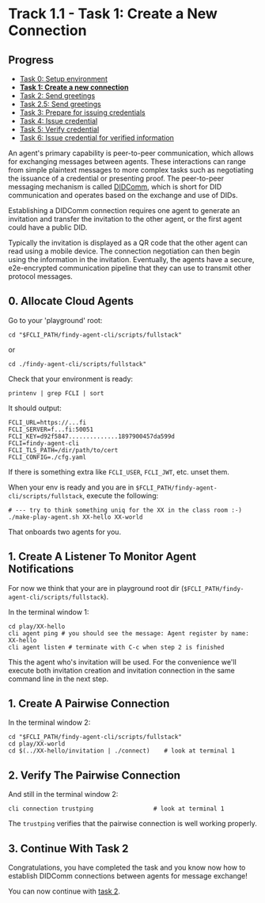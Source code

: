 # Track 1.1 - Task 1: Create a New Connection

## Progress

* [Task 0: Setup environment](../README.md)
* [**Task 1: Create a new connection**](../task1/README.md)
* [Task 2: Send greetings](../task2/README.md)
* [Task 2.5: Send greetings](../task2.5/README.md)
* [Task 3: Prepare for issuing credentials](../task3/README.md)
* [Task 4: Issue credential](../task4/README.md)
* [Task 5: Verify credential](../task5/README.md)
* [Task 6: Issue credential for verified information](../task6/README.md)

An agent's primary capability is peer-to-peer communication, which allows for
exchanging messages between agents. These interactions can range from simple
plaintext messages to more complex tasks such as negotiating the issuance of a
credential or presenting proof. The peer-to-peer messaging mechanism is called
[DIDComm](https://identity.foundation/didcomm-messaging/spec/), which is short
for DID communication and operates based on the exchange and use of DIDs.

Establishing a DIDComm connection requires one agent to generate an invitation
and transfer the invitation to the other agent, or the first agent could have a
public DID.

Typically the invitation is displayed as a QR code that the other agent can read
using a mobile device. The connection negotiation can then begin using the
information in the invitation. Eventually, the agents have a secure,
e2e-encrypted communication pipeline that they can use to transmit other
protocol messages.

## 0. Allocate Cloud Agents

Go to your 'playground' root:
```shell
cd "$FCLI_PATH/findy-agent-cli/scripts/fullstack"
```
or
```shell
cd ./findy-agent-cli/scripts/fullstack"
```

Check that your environment is ready:
```shell
printenv | grep FCLI | sort
```
It should output:
```shell
FCLI_URL=https://...fi
FCLI_SERVER=f...fi:50051
FCLI_KEY=d92f5847..............1897900457da599d
FCLI=findy-agent-cli
FCLI_TLS_PATH=/dir/path/to/cert
FCLI_CONFIG=./cfg.yaml
```
If there is something extra like `FCLI_USER`, `FCLI_JWT`, etc. unset them.

When your env is ready and you are in
`$FCLI_PATH/findy-agent-cli/scripts/fullstack`, execute the following:
```shell
# --- try to think something uniq for the XX in the class room :-)
./make-play-agent.sh XX-hello XX-world
```
That onboards two agents for you.

## 1. Create A Listener To Monitor Agent Notifications

For now we think that your are in playground root dir
(`$FCLI_PATH/findy-agent-cli/scripts/fullstack`).

In the terminal window 1:
```shell
cd play/XX-hello
cli agent ping # you should see the message: Agent register by name: XX-hello
cli agent listen # terminate with C-c when step 2 is finished
```
This the agent who's invitation will be used. For the convenience we'll execute
both invitation creation and invitation connection in the same command line in
the next step.

## 1. Create A Pairwise Connection

In the terminal window 2:
```shell
cd "$FCLI_PATH/findy-agent-cli/scripts/fullstack"
cd play/XX-world
cd $(../XX-hello/invitation | ./connect)    # look at terminal 1
```

## 2. Verify The Pairwise Connection

And still in the terminal window 2:
```shell
cli connection trustping                 # look at terminal 1
```
The `trustping` verifies that the pairwise connection is well working properly.

## 3. Continue With Task 2

Congratulations, you have completed the task and you know now how to establish
DIDComm connections between agents for message exchange!

You can now continue with [task 2](../task2/README.md).
